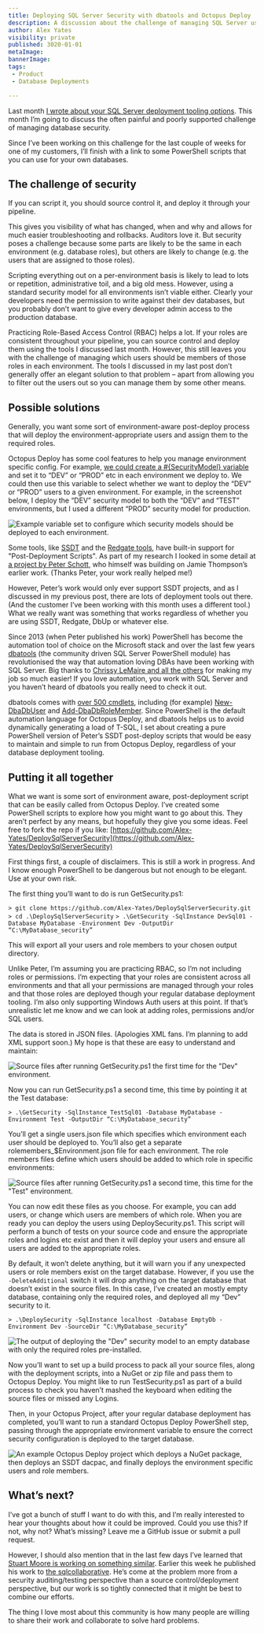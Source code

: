 ```yaml
---
title: Deploying SQL Server Security with dbatools and Octopus Deploy
description: A discussion about the challenge of managing SQL Server users and roles, and a script that uses dbatools to version control and deploy them.
author: Alex Yates
visibility: private
published: 3020-01-01
metaImage: 
bannerImage: 
tags:
 - Product
 - Database Deployments

---
```


Last month [I wrote about your SQL Server deployment tooling options](https://octopus.com/blog/sql-server-deployment-options-for-octopus-deploy). This month I’m going to discuss the often painful and poorly supported challenge of managing database security.

Since I’ve been working on this challenge for the last couple of weeks for one of my customers, I’ll finish with a link to some PowerShell scripts that you can use for your own databases.

## The challenge of security

If you can script it, you should source control it, and deploy it through your pipeline. 

This gives you visibility of what has changed, when and why and allows for much easier troubleshooting and rollbacks. Auditors love it. But security poses a challenge because some parts are likely to be the same in each environment (e.g. database roles), but others are likely to change (e.g. the users that are assigned to those roles).

Scripting everything out on a per-environment basis is likely to lead to lots or repetition, administrative toil, and a big old mess. However, using a standard security model for all environments isn’t viable either. Clearly your developers need the permission to write against their dev databases, but you probably don’t want to give every developer admin access to the production database.

Practicing Role-Based Access Control (RBAC) helps a lot. If your roles are consistent throughout your pipeline, you can source control and deploy them using the tools I discussed last month. However, this still leaves you with the challenge of managing which users should be members of those roles in each environment. The tools I discussed in my last post don’t generally offer an elegant solution to that problem – apart from allowing you to filter out the users out so you can manage them by some other means.

## Possible solutions

Generally, you want some sort of environment-aware post-deploy process that will deploy the environment-appropriate users and assign them to the required roles.

Octopus Deploy has some cool features to help you manage environment specific config. For example, [we could create a #{SecurityModel} variable](https://octopus.com/docs/projects/variables) and set it to “DEV” or “PROD” etc in each environment we deploy to. We could then use this variable to select whether we want to deploy the “DEV” or “PROD” users to a given environment. For example, in the screenshot below, I deploy the “DEV” security model to both the “DEV” and “TEST” environments, but I used a different “PROD” security model for production.

![Example variable set to configure which security models should be deployed to each environment.](OctopusVars.png "width=500")
 
Some tools, like [SSDT](https://docs.microsoft.com/en-us/sql/ssdt/how-to-specify-predeployment-or-postdeployment-scripts?view=sql-server-ver15) and the [Redgate tools](https://documentation.red-gate.com/soc6/common-tasks/working-with-pre-post-deployment-scripts), have built-in support for "Post-Deployment Scripts". As part of my research I looked in some detail at [a project by Peter Schott](http://schottsql.blogspot.com/2013/05/ssdt-setting-different-permissions-per.html), who himself was building on Jamie Thompson’s earlier work. (Thanks Peter, your work really helped me!)

However, Peter’s work would only ever support SSDT projects, and as I discussed in my previous post, there are lots of deployment tools out there. (And the customer I’ve been working with this month uses a different tool.) What we really want was something that works regardless of whether you are using SSDT, Redgate, DbUp or whatever else.

Since 2013 (when Peter published his work) PowerShell has become the automation tool of choice on the Microsoft stack and over the last few years [dbatools](https://dbatools.io/) (the community driven SQL Server PowerShell module) has revolutionised the way that automation loving DBAs have been working with SQL Server. Big thanks to [Chrissy LeMaire and all the others](https://dbatools.io/team/) for making my job so much easier! If you love automation, you work with SQL Server and you haven’t heard of dbatools you really need to check it out.

dbatools comes with [over 500 cmdlets](https://dbatools.io/commands/), including (for example) [New-DbaDbUser](https://docs.dbatools.io/#New-DbaDbUser) and [Add-DbaDbRoleMember](https://docs.dbatools.io/#Add-DbaDbRoleMember). Since PowerShell is the default automation language for Octopus Deploy, and dbatools helps us to avoid dynamically generating a load of T-SQL, I set about creating a pure PowerShell version of Peter’s SSDT post-deploy scripts that would be easy to maintain and simple to run from Octopus Deploy, regardless of your database deployment tooling.

## Putting it all together

What we want is some sort of environment aware, post-deployment script that can be easily called from Octopus Deploy. I’ve created some PowerShell scripts to explore how you might want to go about this. They aren’t perfect by any means, but hopefully they give you some ideas. Feel free to fork the repo if you like:
[https://github.com/Alex-Yates/DeploySqlServerSecurity](https://github.com/Alex-Yates/DeploySqlServerSecurity)

First things first, a couple of disclaimers. This is still a work in progress. And I know enough PowerShell to be dangerous but not enough to be elegant. Use at your own risk.

The first thing you’ll want to do is run GetSecurity.ps1:

`> git clone https://github.com/Alex-Yates/DeploySqlServerSecurity.git`
`> cd .\DeploySqlServerSecurity`
`> .\GetSecurity -SqlInstance DevSql01 -Database MyDatabase -Environment Dev -OutputDir “C:\MyDatabase_security”`

This will export all your users and role members to your chosen output directory.

Unlike Peter, I’m assuming you are practicing RBAC, so I’m not including roles or permissions. I’m expecting that your roles are consistent across all environments and that all your permissions are managed through your roles and that those roles are deployed though your regular database deployment tooling. I’m also only supporting Windows Auth users at this point. If that’s unrealistic let me know and we can look at adding roles, permissions and/or SQL users.

The data is stored in JSON files. (Apologies XML fans. I’m planning to add XML support soon.) My hope is that these are easy to understand and maintain:
 
![Source files after running GetSecurity.ps1 the first time for the "Dev" environment.](GetSecurity1.png "width=300")

Now you can run GetSecurity.ps1 a second time, this time by pointing it at the Test database:

`> .\GetSecurity -SqlInstance TestSql01 -Database MyDatabase -Environment Test -OutputDir “C:\MyDatabase_security”`

You’ll get a single users.json file which specifies which environment each user should be deployed to. You’ll also get a separate rolemembers_$Environment.json file for each environment. The role members files define which users should be added to which role in specific environments:

![Source files after running GetSecurity.ps1 a second time, this time for the "Test" environment.](GetSecurity2.png "width=500")
 
You can now edit these files as you choose. For example, you can add users, or change which users are members of which role. When you are ready you can deploy the users using DeploySecurity.ps1. This script will perform a bunch of tests on your source code and ensure the appropriate roles and logins etc exist and then it will deploy your users and ensure all users are added to the appropriate roles.

By default, it won’t delete anything, but it will warn you if any unexpected users or role members exist on the target database. However, if you use the `-DeleteAdditional` switch it will drop anything on the target database that doesn’t exist in the source files. In this case, I’ve created an mostly empty database, containing only the required roles, and deployed all my “Dev” security to it.

`> .\DeploySecurity -SqlInstance localhost -Database EmptyDb -Environment Dev -SourceDir “C:\MyDatabase_security”`

![The output of deploying the "Dev" security model to an empty database with only the required roles pre-installed.](DeployLogs.png "width=500")
 
Now you’ll want to set up a build process to pack all your source files, along with the deployment scripts, into a NuGet or zip file and pass them to Octopus Deploy. You might like to run TestSecurity.ps1 as part of a build process to check you haven’t mashed the keyboard when editing the source files or missed any Logins.

Then, in your Octopus Project, after your regular database deployment has completed, you’ll want to run a standard Octopus Deploy PowerShell step, passing through the appropriate environment variable to ensure the correct security configuration is deployed to the target database.

![An example Octopus Deploy project which deploys a NuGet package, then deploys an SSDT dacpac, and finally deploys the environment specific users and role members.](OctopusProject.png "width=500")
 
## What’s next?

I’ve got a bunch of stuff I want to do with this, and I’m really interested to hear your thoughts about how it could be improved. Could you use this? If not, why not? What’s missing? Leave me a GitHub issue or submit a pull request.

However, I should also mention that in the last few days I’ve learned that [Stuart Moore is working on something similar](https://github.com/sqlcollaborative/dbasecurityscan). Earlier this week he published his work to [the sqlcollaborative](https://github.com/sqlcollaborative). He’s come at the problem more from a security auditing/testing perspective than a source control/deployment perspective, but our work is so tightly connected that it might be best to combine our efforts.

The thing I love most about this community is how many people are willing to share their work and collaborate to solve hard problems.
